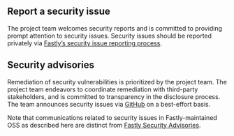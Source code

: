 ## Report a security issue

The project team welcomes security reports and is committed to providing prompt attention to security issues. Security
issues should be reported privately via [Fastly’s security issue reporting process](https://www.fastly.com/security/report-security-issue).

## Security advisories

Remediation of security vulnerabilities is prioritized by the project team. The project team endeavors to coordinate
remediation with third-party stakeholders, and is committed to transparency in the disclosure process. The team announces
security issues via [GitHub](https://github.com/fastly/fanout-chat-demo/releases) on a best-effort basis.

Note that communications related to security issues in Fastly-maintained OSS as described here are distinct from
[Fastly Security Advisories](https://www.fastly.com/security-advisories).
